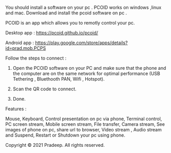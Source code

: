 You should install a software on your pc . PCOID works on windows ,linux and mac. Download and install the pcoid software on pc .

PCOID is an app which allows you to remotly control your pc.

Desktop app : https://pcoid.github.io/pcoid/

Android app : https://play.google.com/store/apps/details?id=prad.mob.PCPS

Follow the steps to connect :

1. Open the PCOID software on your PC and make sure that the phone and the computer are on the same network for optimal performance (USB Tethering , Bluethooth PAN, Wifi , Hotspot).

2. Scan the QR code to connect.

3. Done.

Features :

Mouse,
Keyboard,
Control presentation on pc via phone,
Terminal control,
PC screen stream,
Mobile screen stream,
File transfer,
Camera stream,
See images of phone on pc,
share url to browser,
Video stream ,
Audio stream and
Suspend, Restart or Shutdown your pc using phone.

Copyright © 2021 Pradeep. All rights reserved.
